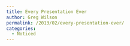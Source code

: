 ```yaml
---
title: Every Presentation Ever
author: Greg Wilson
permalink: /2013/02/every-presentation-ever/
categories:
  - Noticed
---
```

